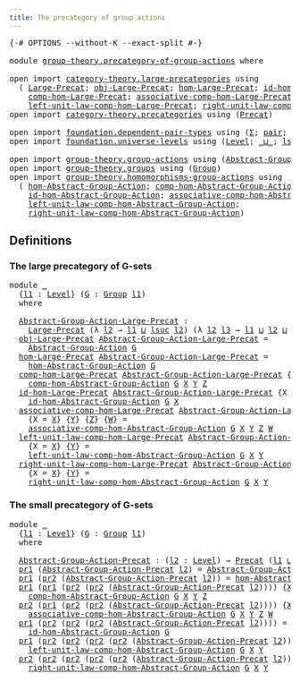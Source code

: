 ```yaml
---
title: The precategory of group actions
---
```


<pre class="Agda"><a id="58" class="Symbol">{-#</a> <a id="62" class="Keyword">OPTIONS</a> <a id="70" class="Pragma">--without-K</a> <a id="82" class="Pragma">--exact-split</a> <a id="96" class="Symbol">#-}</a>

<a id="101" class="Keyword">module</a> <a id="108" href="group-theory.precategory-of-group-actions.html" class="Module">group-theory.precategory-of-group-actions</a> <a id="150" class="Keyword">where</a>

<a id="157" class="Keyword">open</a> <a id="162" class="Keyword">import</a> <a id="169" href="category-theory.large-precategories.html" class="Module">category-theory.large-precategories</a> <a id="205" class="Keyword">using</a>
  <a id="213" class="Symbol">(</a> <a id="215" href="category-theory.large-precategories.html#668" class="Record">Large-Precat</a><a id="227" class="Symbol">;</a> <a id="229" href="category-theory.large-precategories.html#786" class="Field">obj-Large-Precat</a><a id="245" class="Symbol">;</a> <a id="247" href="category-theory.large-precategories.html#838" class="Field">hom-Large-Precat</a><a id="263" class="Symbol">;</a> <a id="265" href="category-theory.large-precategories.html#1203" class="Field">id-hom-Large-Precat</a><a id="284" class="Symbol">;</a>
    <a id="290" href="category-theory.large-precategories.html#952" class="Field">comp-hom-Large-Precat</a><a id="311" class="Symbol">;</a> <a id="313" href="category-theory.large-precategories.html#1308" class="Field">associative-comp-hom-Large-Precat</a><a id="346" class="Symbol">;</a>
    <a id="352" href="category-theory.large-precategories.html#1746" class="Field">left-unit-law-comp-hom-Large-Precat</a><a id="387" class="Symbol">;</a> <a id="389" href="category-theory.large-precategories.html#1965" class="Field">right-unit-law-comp-hom-Large-Precat</a><a id="425" class="Symbol">)</a>
<a id="427" class="Keyword">open</a> <a id="432" class="Keyword">import</a> <a id="439" href="category-theory.precategories.html" class="Module">category-theory.precategories</a> <a id="469" class="Keyword">using</a> <a id="475" class="Symbol">(</a><a id="476" href="category-theory.precategories.html#2237" class="Function">Precat</a><a id="482" class="Symbol">)</a>

<a id="485" class="Keyword">open</a> <a id="490" class="Keyword">import</a> <a id="497" href="foundation.dependent-pair-types.html" class="Module">foundation.dependent-pair-types</a> <a id="529" class="Keyword">using</a> <a id="535" class="Symbol">(</a><a id="536" href="foundation-core.dependent-pair-types.html#515" class="Record">Σ</a><a id="537" class="Symbol">;</a> <a id="539" href="foundation-core.dependent-pair-types.html#588" class="InductiveConstructor">pair</a><a id="543" class="Symbol">;</a> <a id="545" href="foundation-core.dependent-pair-types.html#605" class="Field">pr1</a><a id="548" class="Symbol">;</a> <a id="550" href="foundation-core.dependent-pair-types.html#617" class="Field">pr2</a><a id="553" class="Symbol">)</a>
<a id="555" class="Keyword">open</a> <a id="560" class="Keyword">import</a> <a id="567" href="foundation.universe-levels.html" class="Module">foundation.universe-levels</a> <a id="594" class="Keyword">using</a> <a id="600" class="Symbol">(</a><a id="601" href="Agda.Primitive.html#597" class="Postulate">Level</a><a id="606" class="Symbol">;</a> <a id="608" href="Agda.Primitive.html#810" class="Primitive Operator">_⊔_</a><a id="611" class="Symbol">;</a> <a id="613" href="Agda.Primitive.html#780" class="Primitive">lsuc</a><a id="617" class="Symbol">)</a>

<a id="620" class="Keyword">open</a> <a id="625" class="Keyword">import</a> <a id="632" href="group-theory.group-actions.html" class="Module">group-theory.group-actions</a> <a id="659" class="Keyword">using</a> <a id="665" class="Symbol">(</a><a id="666" href="group-theory.group-actions.html#1205" class="Function">Abstract-Group-Action</a><a id="687" class="Symbol">)</a>
<a id="689" class="Keyword">open</a> <a id="694" class="Keyword">import</a> <a id="701" href="group-theory.groups.html" class="Module">group-theory.groups</a> <a id="721" class="Keyword">using</a> <a id="727" class="Symbol">(</a><a id="728" href="group-theory.groups.html#2481" class="Function">Group</a><a id="733" class="Symbol">)</a>
<a id="735" class="Keyword">open</a> <a id="740" class="Keyword">import</a> <a id="747" href="group-theory.homomorphisms-group-actions.html" class="Module">group-theory.homomorphisms-group-actions</a> <a id="788" class="Keyword">using</a>
  <a id="796" class="Symbol">(</a> <a id="798" href="group-theory.homomorphisms-group-actions.html#6257" class="Function">hom-Abstract-Group-Action</a><a id="823" class="Symbol">;</a> <a id="825" href="group-theory.homomorphisms-group-actions.html#2854" class="Function">comp-hom-Abstract-Group-Action</a><a id="855" class="Symbol">;</a>
    <a id="861" href="group-theory.homomorphisms-group-actions.html#2494" class="Function">id-hom-Abstract-Group-Action</a><a id="889" class="Symbol">;</a> <a id="891" href="group-theory.homomorphisms-group-actions.html#6697" class="Function">associative-comp-hom-Abstract-Group-Action</a><a id="933" class="Symbol">;</a>
    <a id="939" href="group-theory.homomorphisms-group-actions.html#7669" class="Function">left-unit-law-comp-hom-Abstract-Group-Action</a><a id="983" class="Symbol">;</a>
    <a id="989" href="group-theory.homomorphisms-group-actions.html#8118" class="Function">right-unit-law-comp-hom-Abstract-Group-Action</a><a id="1034" class="Symbol">)</a>
</pre>
## Definitions

### The large precategory of G-sets

<pre class="Agda"><a id="1102" class="Keyword">module</a> <a id="1109" href="group-theory.precategory-of-group-actions.html#1109" class="Module">_</a>
  <a id="1113" class="Symbol">{</a><a id="1114" href="group-theory.precategory-of-group-actions.html#1114" class="Bound">l1</a> <a id="1117" class="Symbol">:</a> <a id="1119" href="Agda.Primitive.html#597" class="Postulate">Level</a><a id="1124" class="Symbol">}</a> <a id="1126" class="Symbol">(</a><a id="1127" href="group-theory.precategory-of-group-actions.html#1127" class="Bound">G</a> <a id="1129" class="Symbol">:</a> <a id="1131" href="group-theory.groups.html#2481" class="Function">Group</a> <a id="1137" href="group-theory.precategory-of-group-actions.html#1114" class="Bound">l1</a><a id="1139" class="Symbol">)</a>
  <a id="1143" class="Keyword">where</a>

  <a id="1152" href="group-theory.precategory-of-group-actions.html#1152" class="Function">Abstract-Group-Action-Large-Precat</a> <a id="1187" class="Symbol">:</a>
    <a id="1193" href="category-theory.large-precategories.html#668" class="Record">Large-Precat</a> <a id="1206" class="Symbol">(λ</a> <a id="1209" href="group-theory.precategory-of-group-actions.html#1209" class="Bound">l2</a> <a id="1212" class="Symbol">→</a> <a id="1214" href="group-theory.precategory-of-group-actions.html#1114" class="Bound">l1</a> <a id="1217" href="Agda.Primitive.html#810" class="Primitive Operator">⊔</a> <a id="1219" href="Agda.Primitive.html#780" class="Primitive">lsuc</a> <a id="1224" href="group-theory.precategory-of-group-actions.html#1209" class="Bound">l2</a><a id="1226" class="Symbol">)</a> <a id="1228" class="Symbol">(λ</a> <a id="1231" href="group-theory.precategory-of-group-actions.html#1231" class="Bound">l2</a> <a id="1234" href="group-theory.precategory-of-group-actions.html#1234" class="Bound">l3</a> <a id="1237" class="Symbol">→</a> <a id="1239" href="group-theory.precategory-of-group-actions.html#1114" class="Bound">l1</a> <a id="1242" href="Agda.Primitive.html#810" class="Primitive Operator">⊔</a> <a id="1244" href="group-theory.precategory-of-group-actions.html#1231" class="Bound">l2</a> <a id="1247" href="Agda.Primitive.html#810" class="Primitive Operator">⊔</a> <a id="1249" href="group-theory.precategory-of-group-actions.html#1234" class="Bound">l3</a><a id="1251" class="Symbol">)</a>
  <a id="1255" href="category-theory.large-precategories.html#786" class="Field">obj-Large-Precat</a> <a id="1272" href="group-theory.precategory-of-group-actions.html#1152" class="Function">Abstract-Group-Action-Large-Precat</a> <a id="1307" class="Symbol">=</a>
    <a id="1313" href="group-theory.group-actions.html#1205" class="Function">Abstract-Group-Action</a> <a id="1335" href="group-theory.precategory-of-group-actions.html#1127" class="Bound">G</a>
  <a id="1339" href="category-theory.large-precategories.html#838" class="Field">hom-Large-Precat</a> <a id="1356" href="group-theory.precategory-of-group-actions.html#1152" class="Function">Abstract-Group-Action-Large-Precat</a> <a id="1391" class="Symbol">=</a>
    <a id="1397" href="group-theory.homomorphisms-group-actions.html#6257" class="Function">hom-Abstract-Group-Action</a> <a id="1423" href="group-theory.precategory-of-group-actions.html#1127" class="Bound">G</a>
  <a id="1427" href="category-theory.large-precategories.html#952" class="Field">comp-hom-Large-Precat</a> <a id="1449" href="group-theory.precategory-of-group-actions.html#1152" class="Function">Abstract-Group-Action-Large-Precat</a> <a id="1484" class="Symbol">{</a><a id="1485" class="Argument">X</a> <a id="1487" class="Symbol">=</a> <a id="1489" href="group-theory.precategory-of-group-actions.html#1489" class="Bound">X</a><a id="1490" class="Symbol">}</a> <a id="1492" class="Symbol">{</a><a id="1493" href="group-theory.precategory-of-group-actions.html#1493" class="Bound">Y</a><a id="1494" class="Symbol">}</a> <a id="1496" class="Symbol">{</a><a id="1497" href="group-theory.precategory-of-group-actions.html#1497" class="Bound">Z</a><a id="1498" class="Symbol">}</a> <a id="1500" class="Symbol">=</a>
    <a id="1506" href="group-theory.homomorphisms-group-actions.html#2854" class="Function">comp-hom-Abstract-Group-Action</a> <a id="1537" href="group-theory.precategory-of-group-actions.html#1127" class="Bound">G</a> <a id="1539" href="group-theory.precategory-of-group-actions.html#1489" class="Bound">X</a> <a id="1541" href="group-theory.precategory-of-group-actions.html#1493" class="Bound">Y</a> <a id="1543" href="group-theory.precategory-of-group-actions.html#1497" class="Bound">Z</a>
  <a id="1547" href="category-theory.large-precategories.html#1203" class="Field">id-hom-Large-Precat</a> <a id="1567" href="group-theory.precategory-of-group-actions.html#1152" class="Function">Abstract-Group-Action-Large-Precat</a> <a id="1602" class="Symbol">{</a><a id="1603" class="Argument">X</a> <a id="1605" class="Symbol">=</a> <a id="1607" href="group-theory.precategory-of-group-actions.html#1607" class="Bound">X</a><a id="1608" class="Symbol">}</a> <a id="1610" class="Symbol">=</a>
    <a id="1616" href="group-theory.homomorphisms-group-actions.html#2494" class="Function">id-hom-Abstract-Group-Action</a> <a id="1645" href="group-theory.precategory-of-group-actions.html#1127" class="Bound">G</a> <a id="1647" href="group-theory.precategory-of-group-actions.html#1607" class="Bound">X</a>
  <a id="1651" href="category-theory.large-precategories.html#1308" class="Field">associative-comp-hom-Large-Precat</a> <a id="1685" href="group-theory.precategory-of-group-actions.html#1152" class="Function">Abstract-Group-Action-Large-Precat</a>
    <a id="1724" class="Symbol">{</a><a id="1725" class="Argument">X</a> <a id="1727" class="Symbol">=</a> <a id="1729" href="group-theory.precategory-of-group-actions.html#1729" class="Bound">X</a><a id="1730" class="Symbol">}</a> <a id="1732" class="Symbol">{</a><a id="1733" href="group-theory.precategory-of-group-actions.html#1733" class="Bound">Y</a><a id="1734" class="Symbol">}</a> <a id="1736" class="Symbol">{</a><a id="1737" href="group-theory.precategory-of-group-actions.html#1737" class="Bound">Z</a><a id="1738" class="Symbol">}</a> <a id="1740" class="Symbol">{</a><a id="1741" href="group-theory.precategory-of-group-actions.html#1741" class="Bound">W</a><a id="1742" class="Symbol">}</a> <a id="1744" class="Symbol">=</a>
    <a id="1750" href="group-theory.homomorphisms-group-actions.html#6697" class="Function">associative-comp-hom-Abstract-Group-Action</a> <a id="1793" href="group-theory.precategory-of-group-actions.html#1127" class="Bound">G</a> <a id="1795" href="group-theory.precategory-of-group-actions.html#1729" class="Bound">X</a> <a id="1797" href="group-theory.precategory-of-group-actions.html#1733" class="Bound">Y</a> <a id="1799" href="group-theory.precategory-of-group-actions.html#1737" class="Bound">Z</a> <a id="1801" href="group-theory.precategory-of-group-actions.html#1741" class="Bound">W</a>
  <a id="1805" href="category-theory.large-precategories.html#1746" class="Field">left-unit-law-comp-hom-Large-Precat</a> <a id="1841" href="group-theory.precategory-of-group-actions.html#1152" class="Function">Abstract-Group-Action-Large-Precat</a>
    <a id="1880" class="Symbol">{</a><a id="1881" class="Argument">X</a> <a id="1883" class="Symbol">=</a> <a id="1885" href="group-theory.precategory-of-group-actions.html#1885" class="Bound">X</a><a id="1886" class="Symbol">}</a> <a id="1888" class="Symbol">{</a><a id="1889" href="group-theory.precategory-of-group-actions.html#1889" class="Bound">Y</a><a id="1890" class="Symbol">}</a> <a id="1892" class="Symbol">=</a>
    <a id="1898" href="group-theory.homomorphisms-group-actions.html#7669" class="Function">left-unit-law-comp-hom-Abstract-Group-Action</a> <a id="1943" href="group-theory.precategory-of-group-actions.html#1127" class="Bound">G</a> <a id="1945" href="group-theory.precategory-of-group-actions.html#1885" class="Bound">X</a> <a id="1947" href="group-theory.precategory-of-group-actions.html#1889" class="Bound">Y</a>
  <a id="1951" href="category-theory.large-precategories.html#1965" class="Field">right-unit-law-comp-hom-Large-Precat</a> <a id="1988" href="group-theory.precategory-of-group-actions.html#1152" class="Function">Abstract-Group-Action-Large-Precat</a>
    <a id="2027" class="Symbol">{</a><a id="2028" class="Argument">X</a> <a id="2030" class="Symbol">=</a> <a id="2032" href="group-theory.precategory-of-group-actions.html#2032" class="Bound">X</a><a id="2033" class="Symbol">}</a> <a id="2035" class="Symbol">{</a><a id="2036" href="group-theory.precategory-of-group-actions.html#2036" class="Bound">Y</a><a id="2037" class="Symbol">}</a> <a id="2039" class="Symbol">=</a>
    <a id="2045" href="group-theory.homomorphisms-group-actions.html#8118" class="Function">right-unit-law-comp-hom-Abstract-Group-Action</a> <a id="2091" href="group-theory.precategory-of-group-actions.html#1127" class="Bound">G</a> <a id="2093" href="group-theory.precategory-of-group-actions.html#2032" class="Bound">X</a> <a id="2095" href="group-theory.precategory-of-group-actions.html#2036" class="Bound">Y</a>
</pre>
### The small precategory of G-sets 

<pre class="Agda"><a id="2148" class="Keyword">module</a> <a id="2155" href="group-theory.precategory-of-group-actions.html#2155" class="Module">_</a>
  <a id="2159" class="Symbol">{</a><a id="2160" href="group-theory.precategory-of-group-actions.html#2160" class="Bound">l1</a> <a id="2163" class="Symbol">:</a> <a id="2165" href="Agda.Primitive.html#597" class="Postulate">Level</a><a id="2170" class="Symbol">}</a> <a id="2172" class="Symbol">(</a><a id="2173" href="group-theory.precategory-of-group-actions.html#2173" class="Bound">G</a> <a id="2175" class="Symbol">:</a> <a id="2177" href="group-theory.groups.html#2481" class="Function">Group</a> <a id="2183" href="group-theory.precategory-of-group-actions.html#2160" class="Bound">l1</a><a id="2185" class="Symbol">)</a>
  <a id="2189" class="Keyword">where</a>

  <a id="2198" href="group-theory.precategory-of-group-actions.html#2198" class="Function">Abstract-Group-Action-Precat</a> <a id="2227" class="Symbol">:</a> <a id="2229" class="Symbol">(</a><a id="2230" href="group-theory.precategory-of-group-actions.html#2230" class="Bound">l2</a> <a id="2233" class="Symbol">:</a> <a id="2235" href="Agda.Primitive.html#597" class="Postulate">Level</a><a id="2240" class="Symbol">)</a> <a id="2242" class="Symbol">→</a> <a id="2244" href="category-theory.precategories.html#2237" class="Function">Precat</a> <a id="2251" class="Symbol">(</a><a id="2252" href="group-theory.precategory-of-group-actions.html#2160" class="Bound">l1</a> <a id="2255" href="Agda.Primitive.html#810" class="Primitive Operator">⊔</a> <a id="2257" href="Agda.Primitive.html#780" class="Primitive">lsuc</a> <a id="2262" href="group-theory.precategory-of-group-actions.html#2230" class="Bound">l2</a><a id="2264" class="Symbol">)</a> <a id="2266" class="Symbol">(</a><a id="2267" href="group-theory.precategory-of-group-actions.html#2160" class="Bound">l1</a> <a id="2270" href="Agda.Primitive.html#810" class="Primitive Operator">⊔</a> <a id="2272" href="group-theory.precategory-of-group-actions.html#2230" class="Bound">l2</a><a id="2274" class="Symbol">)</a>
  <a id="2278" href="foundation-core.dependent-pair-types.html#605" class="Field">pr1</a> <a id="2282" class="Symbol">(</a><a id="2283" href="group-theory.precategory-of-group-actions.html#2198" class="Function">Abstract-Group-Action-Precat</a> <a id="2312" href="group-theory.precategory-of-group-actions.html#2312" class="Bound">l2</a><a id="2314" class="Symbol">)</a> <a id="2316" class="Symbol">=</a> <a id="2318" href="group-theory.group-actions.html#1205" class="Function">Abstract-Group-Action</a> <a id="2340" href="group-theory.precategory-of-group-actions.html#2173" class="Bound">G</a> <a id="2342" href="group-theory.precategory-of-group-actions.html#2312" class="Bound">l2</a>
  <a id="2347" href="foundation-core.dependent-pair-types.html#605" class="Field">pr1</a> <a id="2351" class="Symbol">(</a><a id="2352" href="foundation-core.dependent-pair-types.html#617" class="Field">pr2</a> <a id="2356" class="Symbol">(</a><a id="2357" href="group-theory.precategory-of-group-actions.html#2198" class="Function">Abstract-Group-Action-Precat</a> <a id="2386" href="group-theory.precategory-of-group-actions.html#2386" class="Bound">l2</a><a id="2388" class="Symbol">))</a> <a id="2391" class="Symbol">=</a> <a id="2393" href="group-theory.homomorphisms-group-actions.html#6257" class="Function">hom-Abstract-Group-Action</a> <a id="2419" href="group-theory.precategory-of-group-actions.html#2173" class="Bound">G</a>
  <a id="2423" href="foundation-core.dependent-pair-types.html#605" class="Field">pr1</a> <a id="2427" class="Symbol">(</a><a id="2428" href="foundation-core.dependent-pair-types.html#605" class="Field">pr1</a> <a id="2432" class="Symbol">(</a><a id="2433" href="foundation-core.dependent-pair-types.html#617" class="Field">pr2</a> <a id="2437" class="Symbol">(</a><a id="2438" href="foundation-core.dependent-pair-types.html#617" class="Field">pr2</a> <a id="2442" class="Symbol">(</a><a id="2443" href="group-theory.precategory-of-group-actions.html#2198" class="Function">Abstract-Group-Action-Precat</a> <a id="2472" href="group-theory.precategory-of-group-actions.html#2472" class="Bound">l2</a><a id="2474" class="Symbol">))))</a> <a id="2479" class="Symbol">{</a><a id="2480" href="group-theory.precategory-of-group-actions.html#2480" class="Bound">X</a><a id="2481" class="Symbol">}</a> <a id="2483" class="Symbol">{</a><a id="2484" href="group-theory.precategory-of-group-actions.html#2484" class="Bound">Y</a><a id="2485" class="Symbol">}</a> <a id="2487" class="Symbol">{</a><a id="2488" href="group-theory.precategory-of-group-actions.html#2488" class="Bound">Z</a><a id="2489" class="Symbol">}</a> <a id="2491" class="Symbol">=</a>
    <a id="2497" href="group-theory.homomorphisms-group-actions.html#2854" class="Function">comp-hom-Abstract-Group-Action</a> <a id="2528" href="group-theory.precategory-of-group-actions.html#2173" class="Bound">G</a> <a id="2530" href="group-theory.precategory-of-group-actions.html#2480" class="Bound">X</a> <a id="2532" href="group-theory.precategory-of-group-actions.html#2484" class="Bound">Y</a> <a id="2534" href="group-theory.precategory-of-group-actions.html#2488" class="Bound">Z</a>
  <a id="2538" href="foundation-core.dependent-pair-types.html#617" class="Field">pr2</a> <a id="2542" class="Symbol">(</a><a id="2543" href="foundation-core.dependent-pair-types.html#605" class="Field">pr1</a> <a id="2547" class="Symbol">(</a><a id="2548" href="foundation-core.dependent-pair-types.html#617" class="Field">pr2</a> <a id="2552" class="Symbol">(</a><a id="2553" href="foundation-core.dependent-pair-types.html#617" class="Field">pr2</a> <a id="2557" class="Symbol">(</a><a id="2558" href="group-theory.precategory-of-group-actions.html#2198" class="Function">Abstract-Group-Action-Precat</a> <a id="2587" href="group-theory.precategory-of-group-actions.html#2587" class="Bound">l2</a><a id="2589" class="Symbol">))))</a> <a id="2594" class="Symbol">{</a><a id="2595" href="group-theory.precategory-of-group-actions.html#2595" class="Bound">X</a><a id="2596" class="Symbol">}</a> <a id="2598" class="Symbol">{</a><a id="2599" href="group-theory.precategory-of-group-actions.html#2599" class="Bound">Y</a><a id="2600" class="Symbol">}</a> <a id="2602" class="Symbol">{</a><a id="2603" href="group-theory.precategory-of-group-actions.html#2603" class="Bound">Z</a><a id="2604" class="Symbol">}</a> <a id="2606" class="Symbol">{</a><a id="2607" href="group-theory.precategory-of-group-actions.html#2607" class="Bound">W</a><a id="2608" class="Symbol">}</a> <a id="2610" class="Symbol">=</a>
    <a id="2616" href="group-theory.homomorphisms-group-actions.html#6697" class="Function">associative-comp-hom-Abstract-Group-Action</a> <a id="2659" href="group-theory.precategory-of-group-actions.html#2173" class="Bound">G</a> <a id="2661" href="group-theory.precategory-of-group-actions.html#2595" class="Bound">X</a> <a id="2663" href="group-theory.precategory-of-group-actions.html#2599" class="Bound">Y</a> <a id="2665" href="group-theory.precategory-of-group-actions.html#2603" class="Bound">Z</a> <a id="2667" href="group-theory.precategory-of-group-actions.html#2607" class="Bound">W</a>
  <a id="2671" href="foundation-core.dependent-pair-types.html#605" class="Field">pr1</a> <a id="2675" class="Symbol">(</a><a id="2676" href="foundation-core.dependent-pair-types.html#617" class="Field">pr2</a> <a id="2680" class="Symbol">(</a><a id="2681" href="foundation-core.dependent-pair-types.html#617" class="Field">pr2</a> <a id="2685" class="Symbol">(</a><a id="2686" href="foundation-core.dependent-pair-types.html#617" class="Field">pr2</a> <a id="2690" class="Symbol">(</a><a id="2691" href="group-theory.precategory-of-group-actions.html#2198" class="Function">Abstract-Group-Action-Precat</a> <a id="2720" href="group-theory.precategory-of-group-actions.html#2720" class="Bound">l2</a><a id="2722" class="Symbol">))))</a> <a id="2727" class="Symbol">=</a>
    <a id="2733" href="group-theory.homomorphisms-group-actions.html#2494" class="Function">id-hom-Abstract-Group-Action</a> <a id="2762" href="group-theory.precategory-of-group-actions.html#2173" class="Bound">G</a>
  <a id="2766" href="foundation-core.dependent-pair-types.html#605" class="Field">pr1</a> <a id="2770" class="Symbol">(</a><a id="2771" href="foundation-core.dependent-pair-types.html#617" class="Field">pr2</a> <a id="2775" class="Symbol">(</a><a id="2776" href="foundation-core.dependent-pair-types.html#617" class="Field">pr2</a> <a id="2780" class="Symbol">(</a><a id="2781" href="foundation-core.dependent-pair-types.html#617" class="Field">pr2</a> <a id="2785" class="Symbol">(</a><a id="2786" href="foundation-core.dependent-pair-types.html#617" class="Field">pr2</a> <a id="2790" class="Symbol">(</a><a id="2791" href="group-theory.precategory-of-group-actions.html#2198" class="Function">Abstract-Group-Action-Precat</a> <a id="2820" href="group-theory.precategory-of-group-actions.html#2820" class="Bound">l2</a><a id="2822" class="Symbol">)))))</a> <a id="2828" class="Symbol">{</a><a id="2829" href="group-theory.precategory-of-group-actions.html#2829" class="Bound">X</a><a id="2830" class="Symbol">}</a> <a id="2832" class="Symbol">{</a><a id="2833" href="group-theory.precategory-of-group-actions.html#2833" class="Bound">Y</a><a id="2834" class="Symbol">}</a> <a id="2836" class="Symbol">=</a>
    <a id="2842" href="group-theory.homomorphisms-group-actions.html#7669" class="Function">left-unit-law-comp-hom-Abstract-Group-Action</a> <a id="2887" href="group-theory.precategory-of-group-actions.html#2173" class="Bound">G</a> <a id="2889" href="group-theory.precategory-of-group-actions.html#2829" class="Bound">X</a> <a id="2891" href="group-theory.precategory-of-group-actions.html#2833" class="Bound">Y</a>
  <a id="2895" href="foundation-core.dependent-pair-types.html#617" class="Field">pr2</a> <a id="2899" class="Symbol">(</a><a id="2900" href="foundation-core.dependent-pair-types.html#617" class="Field">pr2</a> <a id="2904" class="Symbol">(</a><a id="2905" href="foundation-core.dependent-pair-types.html#617" class="Field">pr2</a> <a id="2909" class="Symbol">(</a><a id="2910" href="foundation-core.dependent-pair-types.html#617" class="Field">pr2</a> <a id="2914" class="Symbol">(</a><a id="2915" href="foundation-core.dependent-pair-types.html#617" class="Field">pr2</a> <a id="2919" class="Symbol">(</a><a id="2920" href="group-theory.precategory-of-group-actions.html#2198" class="Function">Abstract-Group-Action-Precat</a> <a id="2949" href="group-theory.precategory-of-group-actions.html#2949" class="Bound">l2</a><a id="2951" class="Symbol">)))))</a> <a id="2957" class="Symbol">{</a><a id="2958" href="group-theory.precategory-of-group-actions.html#2958" class="Bound">X</a><a id="2959" class="Symbol">}</a> <a id="2961" class="Symbol">{</a><a id="2962" href="group-theory.precategory-of-group-actions.html#2962" class="Bound">Y</a><a id="2963" class="Symbol">}</a> <a id="2965" class="Symbol">=</a>
    <a id="2971" href="group-theory.homomorphisms-group-actions.html#8118" class="Function">right-unit-law-comp-hom-Abstract-Group-Action</a> <a id="3017" href="group-theory.precategory-of-group-actions.html#2173" class="Bound">G</a> <a id="3019" href="group-theory.precategory-of-group-actions.html#2958" class="Bound">X</a> <a id="3021" href="group-theory.precategory-of-group-actions.html#2962" class="Bound">Y</a>
</pre>